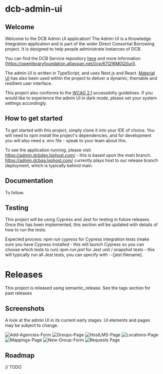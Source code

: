 # dcb-admin-ui


## Welcome

Welcome to the DCB Admin UI application! The Admin UI is a Knowledge Integration application and is part of the wider Direct Consortial Borrowing project. It is designed to help people administrate instances of DCB.

You can find the DCB Service repository [here](https://gitlab.com/knowledge-integration/libraries/dcb-service) and more information [https://openlibraryfoundation.atlassian.net/l/cp/67Q16M0Q](url). 

The admin UI is written in TypeScript, and uses Next.js and React. [Material UI](https://mui.com/) has also been used within the project to deliver a dynamic, themable and resillient user interface.

This project also conforms to the [WCAG 2.1](https://www.w3.org/TR/WCAG21/) accessibilty guidelines. If you would like to experience the admin UI in dark mode, please set your system settings accordingly.

## How to get started

To get started with this project, simply clone it into your IDE of choice. You will need to _npm install_ the project's dependencies, and for development you will also need a .env file - speak to your team about this.

To see the application running, please visit https://admin.dcbdev.lsphost.com/ - this is based upon the _main_ branch. https://admin.dcbqa.lsphost.com/ currently plays host to our release branch deployment, which is typically behind main.

## Documentation

To follow.

## Testing

This project will be using Cypress and Jest for testing in future releases. Once this has been implemented, this section will be updated with details of how to run the tests.

Expected process:
_npm run cypress_ for Cypress integration tests (make sure you have Cypress installed - this will launch Cypress so you can choose which tests to run)
_npm run jest_ for Jest unit / snapshot tests - this will typically run all Jest tests, you can specify with --[jest.filename].

# Releases

This project is released using semantic_release. See the tags section for past releases

## Screenshots

A look at the admin UI in its current early stages. UI elements and pages may be subject to change.

![Add-Agencies-Form](https://drive.google.com/uc?id=1VEZogEd_8P5bbvoPFgMdsCgPLxnetGal "Add Agencies Form")
![Groups-Page](https://drive.google.com/uc?id=1fv3JU7uVJytJiRSx7mFN7KKE_wXrohdF "Groups Page")
![HostLMS-Page](https://drive.google.com/uc?id=1URZtchBa0YqdYFjr72weCD5Af0a4ejHN "HostLMS Page")
![Locations-Page](https://drive.google.com/uc?id=1DloMYDfMQQ7aFpCxU0QwbZjQgOKU_GF2 "Locations Page")
![Mappings-Page](https://drive.google.com/uc?id=1LzHXskc635TluToeEC22SR1qEQVcXMxd "Mappings Page: WIP")
![New-Group-Form](https://drive.google.com/uc?id=1eG2XC2aQzs2F-w1ncCjs6Nbw7eN3Q9aR "New Group Form")
![Requests Page](https://drive.google.com/uc?id=1VEZogEd_8P5bbvoPFgMdsCgPLxnetGal "Requests Page")

## Roadmap
// TODO 
